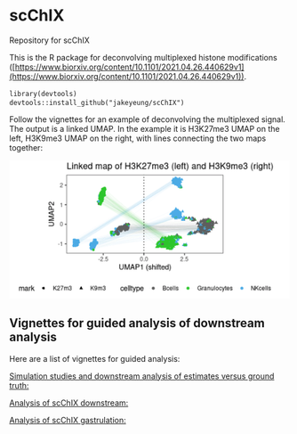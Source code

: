 # scChIX
Repository for scChIX

This is the R package for deconvolving multiplexed histone modifications ([https://www.biorxiv.org/content/10.1101/2021.04.26.440629v1](https://www.biorxiv.org/content/10.1101/2021.04.26.440629v1)). 

```
library(devtools)
devtools::install_github("jakeyeung/scChIX")
```

Follow the vignettes for an example of deconvolving the multiplexed signal. The output is a linked UMAP. In the example it is H3K27me3 UMAP on the left, H3K9me3 UMAP on the right, with lines connecting the two maps together:

![Linked UMAP example:](example_umap.png)


## Vignettes for guided analysis of downstream analysis

Here are a list of vignettes for guided analysis:

[Simulation studies and downstream analysis of estimates versus ground truth:](https://github.com/jakeyeung/scChIX/blob/main/vignettes/scChIX-simulation.md)

[Analysis of scChIX downstream:](https://github.com/jakeyeung/scChIX/blob/main/vignettes/scChIX-vignette.md)

[Analysis of scChIX gastrulation:](https://github.com/jakeyeung/scChIX/blob/main/vignettes/scChIX-gastrulation.md)

